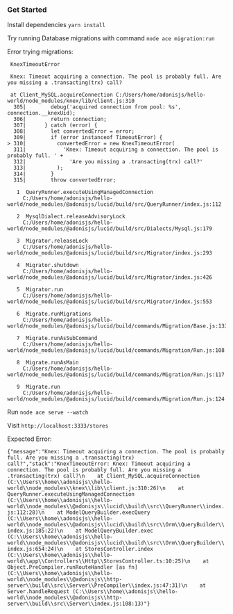 ### Get Started

Install dependencies `yarn install`

Try running Database migrations with command `node ace migration:run`

Error trying migrations:

```
 KnexTimeoutError 

 Knex: Timeout acquiring a connection. The pool is probably full. Are you missing a .transacting(trx) call?    

 at Client_MySQL.acquireConnection C:/Users/home/adonisjs/hello-world/node_modules/knex/lib/client.js:310   
  305|        debug('acquired connection from pool: %s', connection.__knexUid);
  306|        return connection;
  307|      } catch (error) {
  308|        let convertedError = error;
  309|        if (error instanceof TimeoutError) {
> 310|          convertedError = new KnexTimeoutError(
  311|            'Knex: Timeout acquiring a connection. The pool is probably full. ' +
  312|              'Are you missing a .transacting(trx) call?'
  313|          );
  314|        }
  315|        throw convertedError;

   1  QueryRunner.executeUsingManagedConnection
     C:/Users/home/adonisjs/hello-world/node_modules/@adonisjs/lucid/build/src/QueryRunner/index.js:112     

   2  MysqlDialect.releaseAdvisoryLock
     C:/Users/home/adonisjs/hello-world/node_modules/@adonisjs/lucid/build/src/Dialects/Mysql.js:179        

   3  Migrator.releaseLock
     C:/Users/home/adonisjs/hello-world/node_modules/@adonisjs/lucid/build/src/Migrator/index.js:293        

   4  Migrator.shutdown
     C:/Users/home/adonisjs/hello-world/node_modules/@adonisjs/lucid/build/src/Migrator/index.js:426        

   5  Migrator.run
     C:/Users/home/adonisjs/hello-world/node_modules/@adonisjs/lucid/build/src/Migrator/index.js:553        

   6  Migrate.runMigrations
     C:/Users/home/adonisjs/hello-world/node_modules/@adonisjs/lucid/build/commands/Migration/Base.js:133   

   7  Migrate.runAsSubCommand
     C:/Users/home/adonisjs/hello-world/node_modules/@adonisjs/lucid/build/commands/Migration/Run.js:108    

   8  Migrate.runAsMain
     C:/Users/home/adonisjs/hello-world/node_modules/@adonisjs/lucid/build/commands/Migration/Run.js:117    

   9  Migrate.run
     C:/Users/home/adonisjs/hello-world/node_modules/@adonisjs/lucid/build/commands/Migration/Run.js:124    
```

Run `node ace serve --watch`

Visit `http://localhost:3333/stores`

Expected Error:

`{"message":"Knex: Timeout acquiring a connection. The pool is probably full. Are you missing a .transacting(trx) call?","stack":"KnexTimeoutError: Knex: Timeout acquiring a connection. The pool is probably full. Are you missing a .transacting(trx) call?\n    at Client_MySQL.acquireConnection (C:\\Users\\home\\adonisjs\\hello-world\\node_modules\\knex\\lib\\client.js:310:26)\n    at QueryRunner.executeUsingManagedConnection (C:\\Users\\home\\adonisjs\\hello-world\\node_modules\\@adonisjs\\lucid\\build\\src\\QueryRunner\\index.js:112:28)\n    at ModelQueryBuilder.execQuery (C:\\Users\\home\\adonisjs\\hello-world\\node_modules\\@adonisjs\\lucid\\build\\src\\Orm\\QueryBuilder\\index.js:185:22)\n    at ModelQueryBuilder.exec (C:\\Users\\home\\adonisjs\\hello-world\\node_modules\\@adonisjs\\lucid\\build\\src\\Orm\\QueryBuilder\\index.js:654:24)\n    at StoresController.index (C:\\Users\\home\\adonisjs\\hello-world\\app\\Controllers\\Http\\StoresController.ts:10:25)\n    at Object.PreCompiler.runRouteHandler [as fn] (C:\\Users\\home\\adonisjs\\hello-world\\node_modules\\@adonisjs\\http-server\\build\\src\\Server\\PreCompiler\\index.js:47:31)\n    at Server.handleRequest (C:\\Users\\home\\adonisjs\\hello-world\\node_modules\\@adonisjs\\http-server\\build\\src\\Server\\index.js:108:13)"}`
